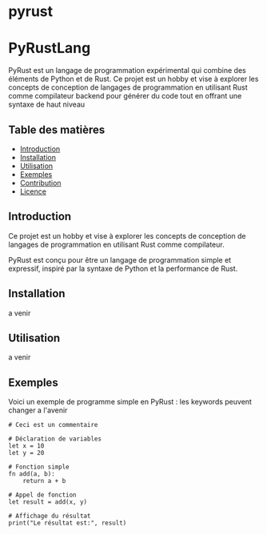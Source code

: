 # pyrust


# PyRustLang

PyRust est un langage de programmation expérimental qui combine des éléments de Python et de Rust. Ce projet est un hobby et vise à explorer les concepts de conception de langages de programmation en utilisant Rust comme compilateur backend pour générer du code tout en offrant une syntaxe de haut niveau

## Table des matières

- [Introduction](#introduction)
- [Installation](#installation)
- [Utilisation](#utilisation)
- [Exemples](#exemples)
- [Contribution](#contribution)
- [Licence](#licence)

## Introduction


Ce projet est un hobby et vise à explorer les concepts de conception de langages de programmation en utilisant Rust comme compilateur.

PyRust est conçu pour être un langage de programmation simple et expressif, inspiré par la syntaxe de Python et la performance de Rust. 

## Installation
a venir 



## Utilisation
a venir 


## Exemples

Voici un exemple de programme simple en PyRust :
les keywords peuvent changer a l'avenir 

```pyrust
# Ceci est un commentaire

# Déclaration de variables
let x = 10
let y = 20

# Fonction simple
fn add(a, b):
    return a + b

# Appel de fonction
let result = add(x, y)

# Affichage du résultat
print("Le résultat est:", result)


